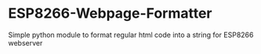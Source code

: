 # ESP8266-Webpage-Formatter
 Simple python module to format regular html code into a string for ESP8266 webserver
